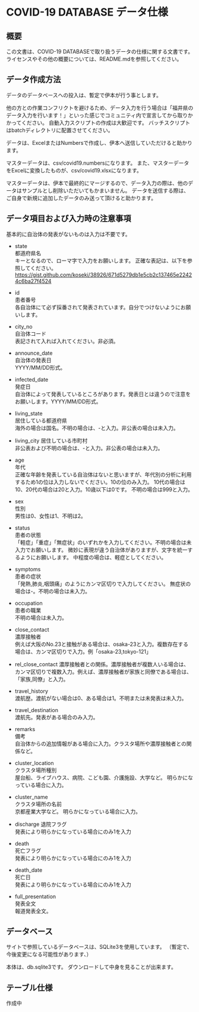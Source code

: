 COVID-19 DATABASE データ仕様
====

## 概要

この文書は、COVID-19 DATABASEで取り扱うデータの仕様に関する文書です。
ライセンスやその他の概要については、README.mdを参照してください。

## データ作成方法

データのデータベースへの投入は、暫定で伊本が行う事とします。

他の方との作業コンフリクトを避けるため、データ入力を行う場合は「福井県のデータ入力を行います！」といった感じでコミュニティ内で宣言してから取りかかってください。
自動入力スクリプトの作成は大歓迎です。
バッチスクリプトはbatchディレクトリに配置させてください。

データは、ExcelまたはNumbersで作成し、伊本へ送信していただけると助かります。

マスターデータは、csv/covid19.numbersになります。
また、マスターデータをExcelに変換したものが、csv/covid19.xlsxになります。

マスターデータは、伊本で最終的にマージするので、データ入力の際は、他のデータはサンプルとし削除いただいてもかまいません。
データを送信する際は、ご自身で新規に追加したデータのみ送って頂けると助かります。

## データ項目および入力時の注意事項

基本的に自治体の発表がないものは入力は不要です。

* state  
都道府県名  
キーとなるので、ローマ字で入力をお願いします。
正確な表記は、以下を参照してください。<https://gist.github.com/koseki/38926/671d5279db1e5cb2c137465e22424c6ba27f4524>

* id  
患者番号  
各自治体にて必ず採番されて発表されています。自分でつけないようにお願いします。

* city_no  
自治体コード  
表記されて入れば入れてください。非必須。

* announce_date  
自治体の発表日  
YYYY/MM/DD形式。

* infected_date  
発症日  
自治体によって発表しているところがあります。発表日とは違うので注意をお願いします。YYYY/MM/DD形式。

* living_state  
居住している都道府県  
海外の場合は国名。不明の場合は、-と入力。非公表の場合は未入力。

* living_city
居住している市町村  
非公表および不明の場合は、-と入力。非公表の場合は未入力。

* age  
年代  
正確な年齢を発表している自治体はないと思いますが、年代別の分析に利用するため1の位は入力しないでください。10の位のみ入力。
10代の場合は10、20代の場合は20と入力。10歳以下は0です。
不明の場合は999と入力。

* sex  
性別  
男性は0、女性は1、不明は2。

* status  
患者の状態  
「軽症」「重症」「無症状」のいずれかを入力してください。不明の場合は未入力でお願いします。
微妙に表現が違う自治体がありますが、文字を統一するようにお願いします。
中程度の場合は、軽症としてください。

* symptoms  
患者の症状  
「発熱,肺炎,咽頭痛」のようにカンマ区切りで入力してください。
無症状の場合は-。不明の場合は未入力。

* occupation  
患者の職業  
不明の場合は未入力。

* close_contact  
濃厚接触者  
例えば大阪のNo.23と接触がある場合は、osaka-23と入力。複数存在する場合は、カンマ区切りで入力。例「osaka-23,tokyo-121」

* rel_close_contact
濃厚接触者との関係。濃厚接触者が複数人いる場合は、カンマ区切りで複数入力。例えば、濃厚接触者が家族と同僚である場合は、「家族,同僚」と入力。

* travel_history  
渡航歴。渡航がない場合は0、ある場合は1。不明または未発表は未入力。

* travel_destination  
渡航先。発表がある場合のみ入力。

* remarks  
備考  
自治体からの追加情報がある場合に入力。クラスタ場所や濃厚接触者との関係など。

* cluster_location  
クラスタ場所種別  
屋台船、ライブハウス、病院、こども園、介護施設、大学など。
明らかになっている場合に入力。

* cluster_name  
クラスタ場所の名前  
京都産業大学など。
明らかになっている場合に入力。


* discharge
退院フラグ  
発表により明らかになっている場合にのみ1を入力

* death  
死亡フラグ  
発表により明らかになっている場合にのみ1を入力
	
* death_date  
死亡日  
発表により明らかになっている場合にのみ1を入力

* full_presentation  
発表全文  
報道発表全文。

## データベース

サイトで参照しているデータベースは、SQLite3を使用しています。
（暫定で、今後変更になる可能性があります、）

本体は、db.sqlite3です。
ダウンロードして中身を見ることが出来ます。

## テーブル仕様

作成中



